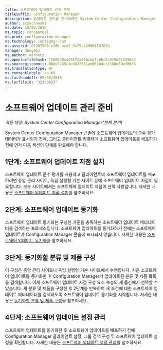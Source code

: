 ```yaml
---
title: 소프트웨어 업데이트 관리 준비
titleSuffix: Configuration Manager
description: 업데이트 관리를 준비하려면 System Center Configuration Manager 콘솔에 준수 평가 데이터가 표시되도록 이 작업을 완료합니다.
author: aczechowski
ms.date: 10/06/2016
ms.topic: conceptual
ms.prod: configuration-manager
ms.technology: configmgr-sum
ms.assetid: 01907900-e28b-4cd7-9479-42906416707b
manager: dougeby
ms.author: aaroncz
ms.openlocfilehash: f2608d8cd46572a0fbcbafc6bc8c0f5e013356a2
ms.sourcegitcommit: 0b0c2735c4ed822731ae069b4cc1380e89e78933
ms.translationtype: HT
ms.contentlocale: ko-KR
ms.lasthandoff: 05/03/2018
ms.locfileid: "32353623"
---
```

# <a name="prepare-for-software-updates-management"></a>소프트웨어 업데이트 관리 준비

*적용 대상: System Center Configuration Manager(현재 분기)*

System Center Configuration Manager 콘솔에 소프트웨어 업데이트의 준수 평가 데이터가 표시되기 전에, 그리고 클라이언트 컴퓨터에 소프트웨어 업데이트를 배포하기 전에 먼저 다음 섹션의 단계를 완료해야 합니다.

## <a name="step-1-install-a-software-update-point"></a>1단계: 소프트웨어 업데이트 지점 설치  
소프트웨어 업데이트 준수 평가를 사용하고 클라이언트에 소프트웨어 업데이트를 배포하려면 중앙 관리 사이트, 독립 실행형 기본 사이트 등에 소프트웨어 업데이트 지점이 필요합니다. 보조 사이트에서는 소프트웨어 업데이트 지점이 선택 사항입니다. 자세한 내용은 [소프트웨어 업데이트 지점 설치](install-a-software-update-point.md)를 참조하세요.  

## <a name="step-2-synchronize-software-updates"></a>2단계: 소프트웨어 업데이트 동기화
소프트웨어 업데이트 동기화는 구성한 기준을 충족하는 소프트웨어 업데이트 메타데이터를 검색하는 프로세스입니다. 소프트웨어 업데이트를 동기화하기 전에는 소프트웨어 업데이트가 Configuration Manager 콘솔에 표시되지 않습니다. 자세한 내용은 [소프트웨어 업데이트 동기화](synchronize-software-updates.md)를 참조하세요.   

## <a name="step-3-configure-classifications-and-products-to-synchronize"></a>3단계: 동기화할 분류 및 제품 구성
이 구성은 중앙 관리 사이트나 독립 실행형 기본 사이트에서 수행합니다. 처음 소프트웨어 업데이트를 동기화한 후 Configuration Manager가 업데이트된 분류 및 제품 목록을 검색합니다. 이제 소프트웨어 업데이트 지점 구성 요소 속성의 새 옵션에서 선택할 수 있습니다. 새 분류 및 제품을 구성한 후 2단계를 반복하여 새 조건에 대한 소프트웨어 업데이트 메타데이터를 검색하도록 소프트웨어 업데이트 동기화를 시작합니다. 자세한 내용은 [동기화할 분류 및 제품 구성](configure-classifications-and-products.md)을 참조하세요.

## <a name="step-4-manage-settings-for-software-updates"></a>4단계: 소프트웨어 업데이트 설정 관리
소프트웨어 업데이트를 동기화한 후 소프트웨어 업데이트를 배포하기 전에 Configuration Manager 클라이언트 설정, 그룹 정책 구성 및 소프트웨어 업데이트 설정을 확인합니다. 자세한 내용은 [소프트웨어 업데이트 설정 관리](manage-settings-for-software-updates.md)를 참조하세요.
